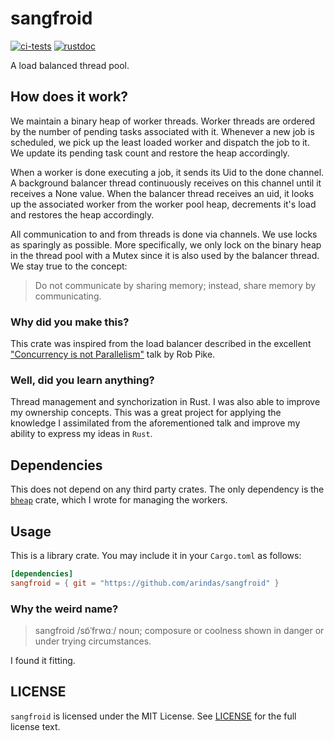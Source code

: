 # sangfroid
[![ci-tests](https://github.com/arindas/sangfroid/actions/workflows/ci-tests.yml/badge.svg)](https://github.com/arindas/sangfroid/actions/workflows/ci-tests.yml)
[![rustdoc](https://github.com/arindas/sangfroid/actions/workflows/rustdoc.yml/badge.svg)](https://github.com/arindas/sangfroid/actions/workflows/rustdoc.yml)

A load balanced thread pool.

## How does it work?

We maintain a binary heap of worker threads. Worker threads are ordered by the number of
pending tasks associated with it. Whenever a new job is scheduled, we pick up the least
loaded worker and dispatch the job to it. We update its pending task count and restore
the heap accordingly.

When a worker is done executing a job, it sends its Uid to the done channel. A background
balancer thread continuously receives on this channel until it receives a None value.
When the balancer thread receives an uid, it looks up the associated worker from the
worker pool heap, decrements it's load and restores the heap accordingly.

All communication to and from threads is done via channels. We use locks as sparingly as
possible. More specifically, we only lock on the binary heap in the thread pool with a
Mutex since it is also used by the balancer thread.
We stay true to the concept:
>Do not communicate by sharing memory; instead, share memory by communicating.

### Why did you make this?
This crate was inspired from the load balancer described in the excellent
["Concurrency is not Parallelism"](https://youtu.be/oV9rvDllKEg) talk by Rob Pike.

### Well, did you learn anything?
Thread management and synchorization in Rust. I was also able to improve my ownership concepts.
This was a great project for applying the knowledge I assimilated from the aforementioned
talk and improve my ability to express my ideas in `Rust`.

## Dependencies
This does not depend on any third party crates. The only dependency is the
[`bheap`](https://github.com/arindas/bheap) crate, which I wrote for managing the workers.

## Usage
This is a library crate. You may include it in your `Cargo.toml` as follows:
```toml
[dependencies]
sangfroid = { git = "https://github.com/arindas/sangfroid" }
```

### Why the weird name?
>sangfroid /sɒ̃ˈfrwɑː/ noun;
>composure or coolness shown in danger or under trying circumstances.

I found it fitting.

## LICENSE
`sangfroid` is licensed under the MIT License. See [LICENSE](./LICENSE) for the full license text.